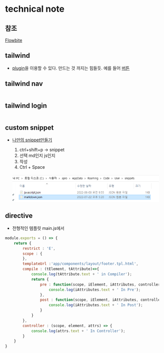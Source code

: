 technical note
==============

## 참조
[Flowbite](https://flowbite.com/docs/components/navbar/)

## tailwind 
- [plugin](https://tailwindcss.com/docs/plugins)을 이용할 수 있다. 만드는 것 까지는 힘들듯. 예를 들어 [버튼](https://tailwindcss-base-buttons.netlify.app/#themeColors)


## tailwind nav
```html

```

## tailwind login
```html

```

## custom snippet

- [나만의 snippet만들기](https://jojoldu.tistory.com/491)
    1. ctrl+shift+p -> snippet
    2. 선택 md인지 js인지
    3. 작성
    4. Ctrl + Space

    ![파일위치](1.png)

## directive

- 전형적인 템플릿
main.js에서 

```javascript
module.exports = () => {
    return {
        restrict : 'E',
        scope : {
        },
        templateUrl :'app/components/layout/footer.tpl.html',
        compile : (tElement, tAttribute)=>{
            console.log(tAttribute.text + ' in Compiler');
            return {
                pre : function(scope, iElement, iAttributes, controller){
                    console.log(iAttributes.text + ' In Pre');
                },
                post : function(scope, iElement, iAttributes, controller){
                    console.log(iAttributes.text + ' In Post');
                }
            }
        },
        controller : (scope, element, attrs) => {
            console.log(attrs.text + ' In Controller');
        }
    }   
}
```
